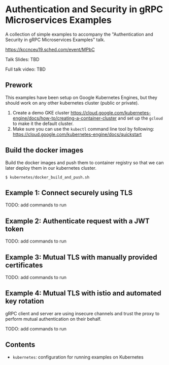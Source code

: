 # Authentication and Security in gRPC Microservices Examples

A collection of simple examples to accompany the "Authentication and Security in gRPC Microservices Examples"
talk.

https://kccnceu19.sched.com/event/MPbC

Talk Slides: TBD

Full talk video: TBD


## Prework

This examples have been setup on Google Kubernetes Engines, but they should work on any other kubernetes cluster (public or private).

1. Create a demo GKE cluster https://cloud.google.com/kubernetes-engine/docs/how-to/creating-a-container-cluster
   and set up the `gcloud` to make it the default cluster.
2. Make sure you can use the `kubectl` command line tool by following: https://cloud.google.com/kubernetes-engine/docs/quickstart

## Build the docker images

Build the docker images and push them to container registry so that we can later deploy them in
our kubernetes cluster.

```
$ kubernetes/docker_build_and_push.sh
```


## Example 1: Connect securely using TLS

TODO: add commands to run


## Example 2: Authenticate request with a JWT token

TODO: add commands to run


## Example 3: Mutual TLS with manually provided certificates

TODO: add commands to run


## Example 4: Mutual TLS with istio and automated key rotation 

gRPC client and server are using insecure channels and trust the proxy to perform mutual authentication on their behalf.

TODO: add commands to run


## Contents

- `kubernetes`: configuration for running examples on Kubernetes
